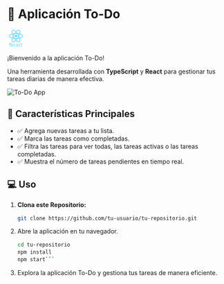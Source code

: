 # 📝 Aplicación To-Do <img width="2" />
  <a href="https://reactjs.org/" target="_blank" rel="noreferrer">
    <img src="https://raw.githubusercontent.com/devicons/devicon/master/icons/react/react-original-wordmark.svg" alt="react" width="40" height="40"/>
  </a>

¡Bienvenido a la aplicación To-Do!

Una herramienta desarrollada con **TypeScript** y **React** para gestionar tus tareas diarias de manera efectiva.

![To-Do App](https://github.com/Dannagoni/todo-app-ts/assets/128631249/a584e940-c48f-405a-943f-56c8f94dd42c)

## 🌟 Características Principales

- ✅ Agrega nuevas tareas a tu lista.
- ✅ Marca las tareas como completadas.
- ✅ Filtra las tareas para ver todas, las tareas activas o las tareas completadas.
- ✅ Muestra el número de tareas pendientes en tiempo real.

## 💻 Uso

1. **Clona este Repositorio:**
   ```bash
   git clone https://github.com/tu-usuario/tu-repositorio.git
   
2. Abre la aplicación en tu navegador.
    ```bash
    cd tu-repositorio
    npm install
    npm start```

3. Explora la aplicación To-Do y gestiona tus tareas de manera eficiente.
